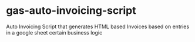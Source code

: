# gas-auto-invoicing-script
Auto Invoicing Script that generates HTML based Invoices based on entries in a google sheet certain business logic
